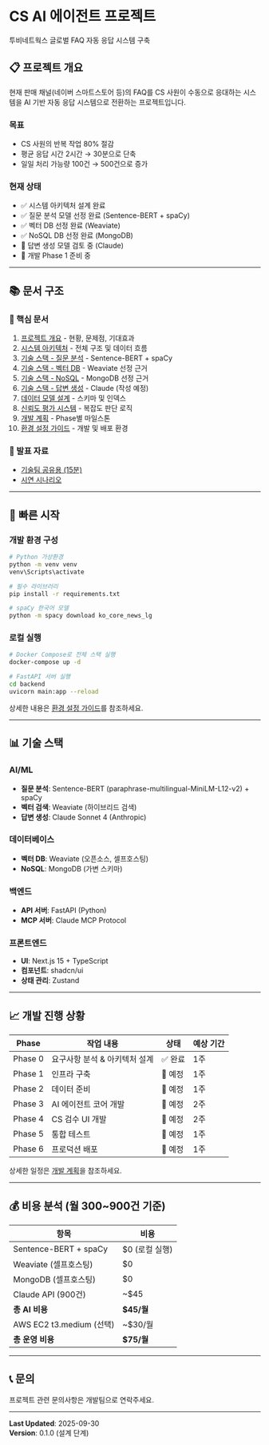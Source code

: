 # CS AI 에이전트 프로젝트

투비네트웍스 글로벌 FAQ 자동 응답 시스템 구축

## 📋 프로젝트 개요

현재 판매 채널(네이버 스마트스토어 등)의 FAQ를 CS 사원이 수동으로 응대하는 시스템을 AI 기반 자동 응답 시스템으로 전환하는 프로젝트입니다.

### 목표
- CS 사원의 반복 작업 80% 절감
- 평균 응답 시간 2시간 → 30분으로 단축
- 일일 처리 가능량 100건 → 500건으로 증가

### 현재 상태
- ✅ 시스템 아키텍처 설계 완료
- ✅ 질문 분석 모델 선정 완료 (Sentence-BERT + spaCy)
- ✅ 벡터 DB 선정 완료 (Weaviate)
- ✅ NoSQL DB 선정 완료 (MongoDB)
- 🔄 답변 생성 모델 검토 중 (Claude)
- 📅 개발 Phase 1 준비 중

---

## 📚 문서 구조

### 📘 핵심 문서
1. [프로젝트 개요](./docs/01_프로젝트_개요.md) - 현황, 문제점, 기대효과
2. [시스템 아키텍처](./docs/02_시스템_아키텍처.md) - 전체 구조 및 데이터 흐름
3. [기술 스택 - 질문 분석](./docs/03_기술스택_질문분석.md) - Sentence-BERT + spaCy
4. [기술 스택 - 벡터 DB](./docs/04_기술스택_벡터DB.md) - Weaviate 선정 근거
5. [기술 스택 - NoSQL](./docs/05_기술스택_NoSQL.md) - MongoDB 선정 근거
6. [기술 스택 - 답변 생성](./docs/06_기술스택_답변생성.md) - Claude (작성 예정)
7. [데이터 모델 설계](./docs/07_데이터_모델_설계.md) - 스키마 및 인덱스
8. [신뢰도 평가 시스템](./docs/08_신뢰도_평가_시스템.md) - 복잡도 판단 로직
9. [개발 계획](./docs/09_개발_계획.md) - Phase별 마일스톤
10. [환경 설정 가이드](./docs/10_환경_설정_가이드.md) - 개발 및 배포 환경

### 🎤 발표 자료
- [기술팀 공유용 (15분)](./presentation/기술팀_공유_15분.md)
- [시연 시나리오](./presentation/시연_시나리오.md)

---

## 🚀 빠른 시작

### 개발 환경 구성
```bash
# Python 가상환경
python -m venv venv
venv\Scripts\activate

# 필수 라이브러리
pip install -r requirements.txt

# spaCy 한국어 모델
python -m spacy download ko_core_news_lg
```

### 로컬 실행
```bash
# Docker Compose로 전체 스택 실행
docker-compose up -d

# FastAPI 서버 실행
cd backend
uvicorn main:app --reload
```

상세한 내용은 [환경 설정 가이드](./docs/10_환경_설정_가이드.md)를 참조하세요.

---

## 📊 기술 스택

### AI/ML
- **질문 분석**: Sentence-BERT (paraphrase-multilingual-MiniLM-L12-v2) + spaCy
- **벡터 검색**: Weaviate (하이브리드 검색)
- **답변 생성**: Claude Sonnet 4 (Anthropic)

### 데이터베이스
- **벡터 DB**: Weaviate (오픈소스, 셀프호스팅)
- **NoSQL**: MongoDB (가변 스키마)

### 백엔드
- **API 서버**: FastAPI (Python)
- **MCP 서버**: Claude MCP Protocol

### 프론트엔드
- **UI**: Next.js 15 + TypeScript
- **컴포넌트**: shadcn/ui
- **상태 관리**: Zustand

---

## 📈 개발 진행 상황

| Phase | 작업 내용 | 상태 | 예상 기간 |
|-------|-----------|------|-----------|
| Phase 0 | 요구사항 분석 & 아키텍처 설계 | ✅ 완료 | 1주 |
| Phase 1 | 인프라 구축 | 📅 예정 | 1주 |
| Phase 2 | 데이터 준비 | 📅 예정 | 1주 |
| Phase 3 | AI 에이전트 코어 개발 | 📅 예정 | 2주 |
| Phase 4 | CS 검수 UI 개발 | 📅 예정 | 2주 |
| Phase 5 | 통합 테스트 | 📅 예정 | 1주 |
| Phase 6 | 프로덕션 배포 | 📅 예정 | 1주 |

상세한 일정은 [개발 계획](./docs/09_개발_계획.md)을 참조하세요.

---

## 💰 비용 분석 (월 300~900건 기준)

| 항목 | 비용 |
|------|------|
| Sentence-BERT + spaCy | $0 (로컬 실행) |
| Weaviate (셀프호스팅) | $0 |
| MongoDB (셀프호스팅) | $0 |
| Claude API (900건) | ~$45 |
| **총 AI 비용** | **$45/월** |
| AWS EC2 t3.medium (선택) | ~$30/월 |
| **총 운영 비용** | **$75/월** |

---

## 📞 문의

프로젝트 관련 문의사항은 개발팀으로 연락주세요.

---

**Last Updated**: 2025-09-30  
**Version**: 0.1.0 (설계 단계)
